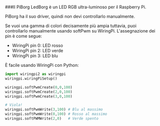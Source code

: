 <!--
---
name: PiBorg LEDBorg
class: board
type: Tutti
formfactor: Altro
manufacturer: PiBorg
image: 'image.png'
description: Un singolo LED RBG per il tuo Raspberry Pi
url: https://www.piborg.org/ledborg-new/install
buy: https://www.piborg.org/ledborg
pincount: 26
pin:
  '11':
    name: LED rosso
    direction: output
    active: high
    description: PiBorg LED rosso
  '13':
    name: LED verde
    direction: input
    active: high
    description: PiBorg LED verde
  '15':
    name: LED blu
    direction: output
    active: high
    description: PiBorg LED blu
-->
###Il PiBorg LedBorg è un LED RGB ultra-luminoso per il Raspberry Pi.

PiBorg ha il suo driver, quindi non devi controllarlo manualmente.

Se vuoi una gamma di colori decisamente più ampia tuttavia, puoi controllarlo manualmente
usando softPwm su WiringPi. L'assegnazione dei pin è come segue:

* WiringPi pin 0: LED rosso
* WiringPi pin 2: LED verde
* WiringPi pin 3: LED blu

È facile usando WiringPi con Python:


```python
import wiringpi2 as wiringpi
wiringpi.wiringPiSetup()

wiringpi.softPwmCreate(0,0,100)
wiringpi.softPwmCreate(2,0,100)
wiringpi.softPwmCreate(3,0,100)

# Viola!
wiringpi.softPwmWrite(3,100) # Blu al massimo
wiringpi.softPwmWrite(0,100) # Rosso al massimo
wiringpi.softPWMWrite(2,0)	 # Verde spento
```